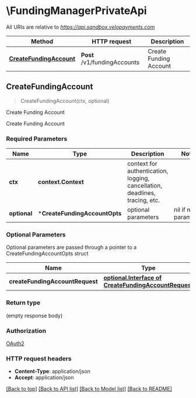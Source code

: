 # \FundingManagerPrivateApi

All URIs are relative to *https://api.sandbox.velopayments.com*

Method | HTTP request | Description
------------- | ------------- | -------------
[**CreateFundingAccount**](FundingManagerPrivateApi.md#CreateFundingAccount) | **Post** /v1/fundingAccounts | Create Funding Account



## CreateFundingAccount

> CreateFundingAccount(ctx, optional)

Create Funding Account

Create Funding Account

### Required Parameters


Name | Type | Description  | Notes
------------- | ------------- | ------------- | -------------
**ctx** | **context.Context** | context for authentication, logging, cancellation, deadlines, tracing, etc.
 **optional** | ***CreateFundingAccountOpts** | optional parameters | nil if no parameters

### Optional Parameters

Optional parameters are passed through a pointer to a CreateFundingAccountOpts struct


Name | Type | Description  | Notes
------------- | ------------- | ------------- | -------------
 **createFundingAccountRequest** | [**optional.Interface of CreateFundingAccountRequest**](CreateFundingAccountRequest.md)|  | 

### Return type

 (empty response body)

### Authorization

[OAuth2](../README.md#OAuth2)

### HTTP request headers

- **Content-Type**: application/json
- **Accept**: application/json

[[Back to top]](#) [[Back to API list]](../README.md#documentation-for-api-endpoints)
[[Back to Model list]](../README.md#documentation-for-models)
[[Back to README]](../README.md)

